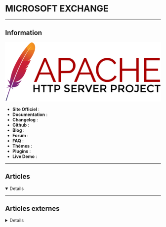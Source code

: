 # MICROSOFT EXCHANGE
----

## <i class="fa-solid fa-hashtag"></i> Information

![Logo](../../_media/apps/apache_http_server/apache_http_server_logo.svg ':size=250 :no-zoom')


> <i class="fa-solid fa-quote-left"></i>  <i class="fa-solid fa-quote-left fa-rotate-180"></i>


- <i class="fa-solid fa-globe"></i> **Site Officiel** : 
- <i class="fa-solid fa-book"></i> **Documentation** : 
- <i class="fa-solid fa-file-circle-question"></i> **Changelog** : 
- <i class="fa-brands fa-github"></i> **Github** : 
- <i class="fab fa-blogger-b"></i> **Blog** :
- <i class="fas fa-comments"></i> **Forum** :
- <i class="far fa-question-circle"></i> **FAQ** : 
- <i class="far fa-calendar-alt"></i> **Thèmes** : 
- <i class="fas fa-tools"></i> **Plugins** : 
- <i class="far fa-calendar-alt"></i> **Live Demo** : 

---

## <i class="fa-regular fa-newspaper"></i> Articles

<details open>

</details>

---

## <i class="fa-solid fa-glasses"></i> Articles externes

<details>

- [A first look at Certificate-Based Authentication for Exchange Online Remote PowerShell](https://www.quadrotech-it.com/blog/certificate-based-authentication-for-exchange-online-remote-powershell/)
- [Assigning Exchange calendar permissions centrally using PowerShell](https://4sysops.com/archives/assigning-exchange-calendar-permissions-centrally-using-powershell/)
- [Ce nouveau module Exchange atténue automatiquement les failles critiques](https://www.it-connect.fr/ce-nouveau-module-exchange-attenue-automatiquement-les-failles-critiques/)
- [Check Your Exchange Server Status](https://www.neteye-blog.com/2018/07/check-your-exchange-server-status/)
- [Checking Exchange Online Email Addresses to Make Sure They’re Not Compromised](https://www.petri.com/checking-office-365-email-addresses-compromise)
- [Commandes Powershell utiles dans l’administration d’Exchange 2010](https://www.guillaume-leduc.fr/commandes-powershell-utiles-dans-ladministration-dexchange-2010.html)
- [Comment Ajouter le Protocole DKIM sur un Serveur Exchange](https://www.tutos-informatique.com/dkim-serveur-exchange/)
- [Comment migrer votre serveur Exchange étape par étape](https://www.tutos-informatique.com/migrer-serveur-exchange/)
- [Comment Utiliser votre Serveur SMTP Exchange pour des Imprimantes](https://www.tutos-informatique.com/exchange-smtp-imprimante-application/)
- [Compter le nombre de boites par banque](http://blogmotion.fr/programmation/powershell/exchange-compter-bal-par-database-17335)
- [Configuring Exchange Online with IMAP & OAuth2](https://eightwone.com/2020/07/01/configuring-exchange-account-with-imap-oauth2/)
- [configuring-exchange-2019-exchange-online-hybrid-mode](http://techgenix.com/configuring-exchange-2019-exchange-online-hybrid-mode/)
- [Create and manage Exchange distribution groups with PowerShell](https://4sysops.com/archives/create-and-manage-exchange-distribution-groups-with-powershell/)
- [DEPLOYING EXCHANGE 2019 ON WINDOWS SERVER 2016 CORE IN AZURE](http://techgenix.com/deploying-exchange-2019/)
- [Disparition mails après migration IMAP vers Exchange dans Outlook](https://www.tech2tech.fr/disparition-mails-apres-migration-imap-vers-exchange-dans-outlook/)
- [Exchange – Changer les quotas des utilisateurs en Powershell](https://www.reddit.com/r/Sysadmin_Fr/comments/b3vmdo/exchange_changer_les_quotas_des_utilisateurs_en/)
- [Exchange : afficher le serveur hébergeant une BAL](http://blogmotion.fr/programmation/powershell/trouver-quel-serveur-banque-17170)
- [Exchange : comment lister les boîtes aux lettres par taille ?](https://www.it-connect.fr/exchange-comment-lister-les-boites-aux-lettres-par-taille/)
- [Exchange 2010 : Comment augmenter la limite d’espace pour les règles de boite de réception](https://sys-advisor.com/2018/01/05/tuto-exchange-2010-augmenter-limite-d-espace-regles-de-boite-de-reception/)
- [Exchange 2010 : Comment connecter Exchange Online à Exchange Management Console](https://sys-advisor.com/2018/02/20/tuto-exchange-2010-comment-connecter-exchange-online-a-la-console-de-management/)
- [Exchange 2016 - Débloquer un lot de migration en « synchronisation »](http://blogmotion.fr/systeme/exchange-2010-2016-lot-migration-17202)
- [Exchange 2016 - Unable to relay recipient in non-accepted domain](http://blogmotion.fr/systeme/exchange-unable-to-relay-recipient-in-non-accepted-domain-17219)
- [Exchange 2019: MetaCache Database (MCDB) and BigFunnel](https://4sysops.com/archives/exchange-2019-metacache-database-mcdb-and-bigfunnel/)
- [EXCHANGE ACTIVESYNC: WHAT IT IS AND HOW YOU CAN USE IT](http://techgenix.com/exchange-activesync/)
- [Exchange Online Introduces Office 365 Privileged Access Management](https://www.petri.com/exchange-online-office-365-privileged-access-management)
- [Exchange Online Protection Highlights Unauthenticated Senders](https://www.petri.com/exchange-online-protection-highlights-unauthenticated-senders)
- [Exchange Server 2019: new features](https://4sysops.com/archives/exchange-server-2019-new-features/)
- [EXCHANGE SERVICES DISABLED? HERE’S HOW TO TURN THEM BACK ON](http://techgenix.com/exchange-services-disabled/)
- [HOW ARCHIVING EMAILS CAN EASE THE LOAD ON YOUR EXCHANGE SERVER](http://techgenix.com/archiving-emails/)
- [Hybrid Configuration Wizard Transfers Settings – Too Little, Too Late](https://www.petri.com/hybrid-configuration-wizard-transfers-settings-exchange)
- [HYBRID MODERN AUTHENTICATION SUPPORT COMING TO EXCHANGE ON-PREMISES](http://techgenix.com/hybrid-modern-authentication/)
- [Install PowerShell for Exchange (Online) on a workstation](https://4sysops.com/archives/install-powershell-for-exchange-online-on-a-workstation/)
- [INSTALLING EXCHANGE 2016: STEP-BY-STEP GUIDE (PART 3)](http://techgenix.com/installing-exchange-2016-part-3/)
- [INSTALLING EXCHANGE 2016: STEP-BY-STEP GUIDE (PART 4)](http://techgenix.com/http-techgenix-com-installing-exchange-2016-part-4/)
- [Licensing Exchange Online Shared Mailboxes](https://www.petri.com/licensing-exchange-online-shared-mailboxes)
- [Microsoft Exchange : supprimer les fichiers log](http://www.windows8facile.fr/exchange-supprimer-log/)
- [Microsoft Exchange: repair broken calendar items](https://4sysops.com/archives/microsoft-exchange-repair-broken-calendar-items/)
- [Microsoft Finally Makes Mailbox Auditing Happen for Exchange Online](https://www.petri.com/mailbox-auditing-exchange-online)
- [Microsoft Softens Stance but RPC over HTTP is still Dead](https://www.petri.com/rpc-over-http-still-dead)
- [One-click Exchange mitigation tool for zero-day vulnerabilities](https://4sysops.com/archives/one-click-exchange-mitigation-tool-for-on-premises-exchange/)
- [Out of disk space? Enable circular logging in Exchange Server 2016](https://4sysops.com/archives/out-of-disk-space-enable-circular-logging-in-exchange-server-2016/)
- [Recovering Deleted Email with New Exchange Online Cmdlets](https://www.petri.com/recovering-deleted-email-exchange-online)
- [SENDING ENCRYPTED MESSAGES WITH EXCHANGE ONLINE AND AZURE INFORMATION PROTECTION](http://techgenix.com/encrypted-messages-with-exchange-online/)
- [Stick or Stay: Should I Upgrade to Exchange 2019?](https://www.petri.com/stick-or-stay-upgrade-exchange-2019)
- [The Big Flaw in Exchange Online Auditing](https://www.petri.com/flaw-in-exchange-online-auditing)
- [TROUBLESHOOTING AND FIXING 'CONNECTION TO MICROSOFT EXCHANGE IS UNAVAILABLE' ERROR](http://techgenix.com/connection-to-microsoft-exchange-is-unavailable/)
- [UNDERSTANDING OFFICE 365 EXCHANGE ONLINE MIGRATION ENDPOINTS](http://techgenix.com/exchange-online-migration-endpoints/)
- [Why Exchange Transport Rules are a Good Way to Encrypt Email](https://www.petri.com/exchange-transport-rules-good-way-encrypt-email)

</details>